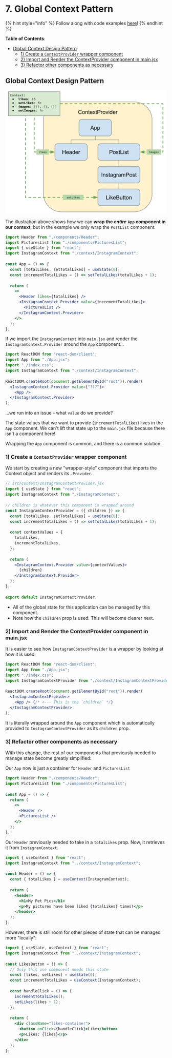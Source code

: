 # 7. Global Context Pattern

{% hint style="info" %}
Follow along with code examples [here](https://github.com/The-Marcy-Lab-School/7-1-1-global-context-pattern)!
{% endhint %}

**Table of Contents**:

* [Global Context Design Pattern](7-global-context-pattern.md#global-context-design-pattern-1)
  * [1) Create a `ContextProvider` wrapper component](7-global-context-pattern.md#1-create-a-contextprovider-wrapper-component)
  * [2) Import and Render the ContextProvider component in main.jsx](7-global-context-pattern.md#2-import-and-render-the-contextprovider-component-in-mainjsx)
  * [3) Refactor other components as necessary](7-global-context-pattern.md#3-refactor-other-components-as-necessary)

## Global Context Design Pattern

![](img/instagram-context-diagram.svg)

The illustration above shows how we can **wrap the&#x20;**_**entire**_ **`App` component in our context**, but in the example we only wrap the `PostList` component.

```jsx
import Header from "./components/Header";
import PicturesList from "./components/PicturesList";
import { useState } from "react";
import InstagramContext from "./context/InstagramContext";

const App = () => {
  const [totalLikes, setTotalLikes] = useState(0);
  const incrementTotalLikes = () => setTotalLikes(totalLikes + 1);

  return (
    <>
      <Header likes={totalLikes} />
      <InstagramContext.Provider value={incrementTotalLikes}>
        <PicturesList />
      </InstagramContext.Provider>
    </>
  );
};
```

If we import the `InstagramContext` into `main.jsx` and render the `InstagramContext.Provider` around the `App` component...

```jsx
import ReactDOM from "react-dom/client";
import App from "./App.jsx";
import "./index.css";
import InstagramContext from "./context/InstagramContext";

ReactDOM.createRoot(document.getElementById("root")).render(
  <InstagramContext.Provider value={"???"}>
    <App />
  </InstagramContext.Provider>
);
```

...we run into an issue - what `value` do we provide?

The state values that we want to provide (`incrementTotalLikes`) lives in the `App` component. We can't lift that state up to the `main.jsx` file because there isn't a component here!

Wrapping the `App` component is common, and there is a common solution:

### 1) Create a `ContextProvider` wrapper component

We start by creating a new "wrapper-style" component that imports the Context object and renders its `.Provider`.

```jsx
// src/context/InstagramContextProvider.jsx
import { useState } from "react";
import InstagramContext from "./InstagramContext";

// children is whatever this component is wrapped around
const InstagramContextProvider = ({ children }) => {
  const [totalLikes, setTotalLikes] = useState(0);
  const incrementTotalLikes = () => setTotalLikes(totalLikes + 1);

  const contextValues = {
    totalLikes,
    incrementTotalLikes,
  };

  return (
    <InstagramContext.Provider value={contextValues}>
      {children}
    </InstagramContext.Provider>
  );
};

export default InstagramContextProvider;
```

* All of the global state for this application can be managed by this component.
* Note how the `children` prop is used. This will become clearer next.

### 2) Import and Render the ContextProvider component in main.jsx

It is easier to see how `InstagramContextProvider` is a wrapper by looking at how it is used:

```jsx
import ReactDOM from "react-dom/client";
import App from "./App.jsx";
import "./index.css";
import InstagramContextProvider from "./context/InstagramContextProvider";

ReactDOM.createRoot(document.getElementById("root")).render(
  <InstagramContextProvider>
    <App /> {/* <--- This is the `children` */}
  </InstagramContextProvider>
);
```

It is literally wrapped around the `App` component which is automatically provided to `InstagramContextProvider` as its `children` prop.

### 3) Refactor other components as necessary

With this change, the rest of our components that previously needed to manage state become greatly simplified:

Our `App` now is just a container for `Header` and `PicturesList`

```jsx
import Header from "./components/Header";
import PicturesList from "./components/PicturesList";

const App = () => {
  return (
    <>
      <Header />
      <PicturesList />
    </>
  );
};
```

Our `Header` previously needed to take in a `totalLikes` prop. Now, it retrieves it from `InstagramContext`.

```jsx
import { useContext } from "react";
import InstagramContext from "../context/InstagramContext";

const Header = () => {
  const { totalLikes } = useContext(InstagramContext);

  return (
    <header>
      <h1>My Pet Pics</h1>
      <p>My pictures have been liked {totalLikes} times!</p>
    </header>
  );
};
```

However, there is still room for other pieces of state that can be managed more "locally":

```jsx
import { useState, useContext } from "react";
import InstagramContext from "../context/InstagramContext";

const LikesButton = () => {
  // Only this one component needs this state
  const [likes, setLikes] = useState(0);
  const incrementTotalLikes = useContext(InstagramContext);

  const handleClick = () => {
    incrementTotalLikes();
    setLikes(likes + 1);
  };

  return (
    <div className="likes-container">
      <button onClick={handleClick}>Like</button>
      <p>Likes: {likes}</p>
    </div>
  );
};
```
